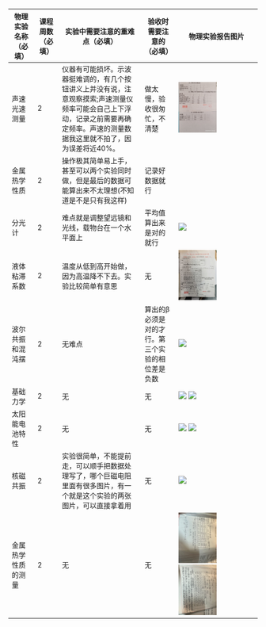 | 物理实验名称（必填） | 课程周数（必填） | 实验中需要注意的重难点（必填）                               | 验收时需要注意的（必填）                        | 物理实验报告图片                                        |
| -------------------- | ---------------- | ------------------------------------------------------------ | ----------------------------------------------- | ------------------------------------------------------- |
| 声速光速测量         | 2                | 仪器有可能损坏。示波器挺难调的，有几个按钮讲义上并没有说，注意观察摸索;声速测量仪频率可能会自己上下浮动，记录之前需要再确定频率。声速的测量数据我这里就不拍了，因为误差将近40%。 | 做太慢，验收很匆忙，不清楚                      |  <img src="https://github.com/captainwhite147/Engineering-Training/blob/main/%E7%89%A9%E7%90%86%E5%AE%9E%E9%AA%8C/pic2/%E7%89%A9%E7%90%86%E5%AE%9E%E9%AA%8C%E4%BF%A1%E6%81%AF%E6%94%B6%E9%9B%86/%E7%B3%96%E8%9B%8B%E7%99%BD_2024-09-10%2019.59.25_IMG_20240910_195653.jpg" width="50%">   |
| 金属热学性质         | 2                | 操作极其简单易上手，甚至可以两个实验同时做，但是最后的数据可能算出来不太理想(不知道是不是只有我这样) | 记录好数据就行                                  |                                                         |
| 分光计               | 2                | 难点就是调整望远镜和光线，载物台在一个水平面上               | 平均值算出来是对的就行                          | <img src="https://github.com/captainwhite147/Engineering-Training/blob/main/%E7%89%A9%E7%90%86%E5%AE%9E%E9%AA%8C/pic2/%E7%89%A9%E7%90%86%E5%AE%9E%E9%AA%8C%E4%BF%A1%E6%81%AF%E6%94%B6%E9%9B%86/%E8%BE%9E%E5%BF%A7_2024-09-11%2022.18.49_IMG_20240911_221821.jpg" width="50%"> |
| 液体粘滞系数         | 2                | 温度从低到高开始做，因为高温降不下去。实验比较简单有意思     | 无                                              | <img src="https://github.com/captainwhite147/Engineering-Training/blob/main/%E7%89%A9%E7%90%86%E5%AE%9E%E9%AA%8C/pic2/%E7%89%A9%E7%90%86%E5%AE%9E%E9%AA%8C%E4%BF%A1%E6%81%AF%E6%94%B6%E9%9B%86/A%20FW%20in%20CSE_2024-09-11%2022.18.49_IMG_20240911_221839.jpg" width="50%"> |
| 波尔共振和混沌摆     | 2                | 无难点                                                       | 算出的β必须是对的才行。第三个实验的相位差是负数 | <img src="https://github.com/captainwhite147/Engineering-Training/blob/main/%E7%89%A9%E7%90%86%E5%AE%9E%E9%AA%8C/pic2/%E7%89%A9%E7%90%86%E5%AE%9E%E9%AA%8C%E4%BF%A1%E6%81%AF%E6%94%B6%E9%9B%86/%E8%BE%9E%E5%BF%A7_2024-09-11%2022.22.03_IMG_20240911_222036.jpg" width="50%"> |
| 基础力学     | 2                | 无                                                       | 无 |    <img src="https://github.com/captainwhite147/Engineering-Training/blob/main/%E7%89%A9%E7%90%86%E5%AE%9E%E9%AA%8C/pic2/%E7%89%A9%E7%90%86%E5%AE%9E%E9%AA%8C%E4%BF%A1%E6%81%AF%E6%94%B6%E9%9B%86/A822C85798782C7FBB52C1F1830F9E05.jpg" width="50%"> <img src="https://github.com/captainwhite147/Engineering-Training/blob/main/%E7%89%A9%E7%90%86%E5%AE%9E%E9%AA%8C/pic2/%E7%89%A9%E7%90%86%E5%AE%9E%E9%AA%8C%E4%BF%A1%E6%81%AF%E6%94%B6%E9%9B%86/C0BDBAF14EBB57B808370C4045D7BF06.jpg" width="50%">   |
| 太阳能电池特性     | 2                | 无                                                       | 无 | <img src="https://github.com/captainwhite147/Engineering-Training/blob/main/%E7%89%A9%E7%90%86%E5%AE%9E%E9%AA%8C/pic2/%E7%89%A9%E7%90%86%E5%AE%9E%E9%AA%8C%E4%BF%A1%E6%81%AF%E6%94%B6%E9%9B%86/8E523308E98AAAFF65D29EE90376E6BB.jpg" width="50%"> <img src="https://github.com/captainwhite147/Engineering-Training/blob/main/%E7%89%A9%E7%90%86%E5%AE%9E%E9%AA%8C/pic2/%E7%89%A9%E7%90%86%E5%AE%9E%E9%AA%8C%E4%BF%A1%E6%81%AF%E6%94%B6%E9%9B%86/%E8%BE%9E%E5%BF%A7_2024-09-11%2022.22.03_IMG_20240911_222036.jpg" width="50%">    |
|  核磁共振    | 2                | 实验很简单，不能提前走，可以顺手把数据处理写了，哪个巨磁电阻里面有很多图片，有一个就是这个实验的两张图片，可以直接拿着用 | 无 | <img src="https://github.com/captainwhite147/Engineering-Training/blob/main/%E7%89%A9%E7%90%86%E5%AE%9E%E9%AA%8C/pic2/%E7%89%A9%E7%90%86%E5%AE%9E%E9%AA%8C%E4%BF%A1%E6%81%AF%E6%94%B6%E9%9B%86/8833BFCC388DF2A31D7B22E428D7FE05.jpg" width="50%"> |
|  金属热学性质的测量    | 2                | 无| 无 | <img src="https://github.com/captainwhite147/Engineering-Training/blob/main/%E7%89%A9%E7%90%86%E5%AE%9E%E9%AA%8C/pic2/%E7%89%A9%E7%90%86%E5%AE%9E%E9%AA%8C%E4%BF%A1%E6%81%AF%E6%94%B6%E9%9B%86/0DE40E5AD97AA6D11E902B7F8A1B9771.jpg" width="50%"> <img src="https://github.com/captainwhite147/Engineering-Training/blob/main/%E7%89%A9%E7%90%86%E5%AE%9E%E9%AA%8C/pic2/%E7%89%A9%E7%90%86%E5%AE%9E%E9%AA%8C%E4%BF%A1%E6%81%AF%E6%94%B6%E9%9B%86/1F5B5FD6AD465022641604730ED5D151.jpg" width="50%">|

